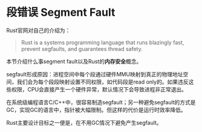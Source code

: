 # 段错误 Segment Fault

Rust官网对自己的介绍为：

> Rust is a systems programming language that runs blazingly fast, prevent segfaults, and guarantees thread safety.

本节介绍什么事segment fault以及Rust的**内存安全**概念。

segfault形成原因：进程空间中每个段通过硬件MMU映射到真正的物理地址空间，我们会为每个段段映射设置不同权限，如代码段是read only的。如果违反这些权限，CPU会直接产生一个硬件异常，默认情况下会导致进程非正常退出。

在系统级编程语言C/C++中，很容易制造segfault；另一种避免segfault的方式是GC，实现GC的语言中，指针被大幅限制。但这样的代价是运行时效率降低。

Rust主要设计目标之一便是，在不用GC情况下避免产生segfault。